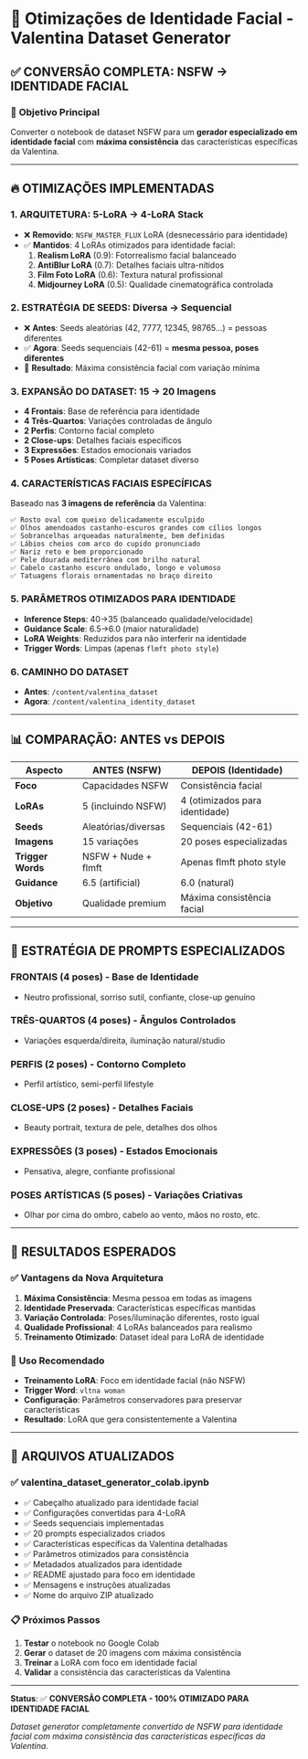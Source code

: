 # 🧬 Otimizações de Identidade Facial - Valentina Dataset Generator

## ✅ CONVERSÃO COMPLETA: NSFW → IDENTIDADE FACIAL

### 🎯 **Objetivo Principal**
Converter o notebook de dataset NSFW para um **gerador especializado em identidade facial** com **máxima consistência** das características específicas da Valentina.

---

## 🔥 **OTIMIZAÇÕES IMPLEMENTADAS**

### 1. **ARQUITETURA: 5-LoRA → 4-LoRA Stack**
- ❌ **Removido**: `NSFW_MASTER_FLUX` LoRA (desnecessário para identidade)
- ✅ **Mantidos**: 4 LoRAs otimizados para identidade facial:
  1. **Realism LoRA** (0.9): Fotorrealismo facial balanceado
  2. **AntiBlur LoRA** (0.7): Detalhes faciais ultra-nítidos
  3. **Film Foto LoRA** (0.6): Textura natural profissional
  4. **Midjourney LoRA** (0.5): Qualidade cinematográfica controlada

### 2. **ESTRATÉGIA DE SEEDS: Diversa → Sequencial**
- ❌ **Antes**: Seeds aleatórias (42, 7777, 12345, 98765...) = pessoas diferentes
- ✅ **Agora**: Seeds sequenciais (42-61) = **mesma pessoa, poses diferentes**
- 🎯 **Resultado**: Máxima consistência facial com variação mínima

### 3. **EXPANSÃO DO DATASET: 15 → 20 Imagens**
- **4 Frontais**: Base de referência para identidade
- **4 Três-Quartos**: Variações controladas de ângulo  
- **2 Perfis**: Contorno facial completo
- **2 Close-ups**: Detalhes faciais específicos
- **3 Expressões**: Estados emocionais variados
- **5 Poses Artísticas**: Completar dataset diverso

### 4. **CARACTERÍSTICAS FACIAIS ESPECÍFICAS**
Baseado nas **3 imagens de referência** da Valentina:
```
✅ Rosto oval com queixo delicadamente esculpido
✅ Olhos amendoados castanho-escuros grandes com cílios longos
✅ Sobrancelhas arqueadas naturalmente, bem definidas
✅ Lábios cheios com arco do cupido pronunciado
✅ Nariz reto e bem proporcionado
✅ Pele dourada mediterrânea com brilho natural
✅ Cabelo castanho escuro ondulado, longo e volumoso
✅ Tatuagens florais ornamentadas no braço direito
```

### 5. **PARÂMETROS OTIMIZADOS PARA IDENTIDADE**
- **Inference Steps**: 40→35 (balanceado qualidade/velocidade)
- **Guidance Scale**: 6.5→6.0 (maior naturalidade)
- **LoRA Weights**: Reduzidos para não interferir na identidade
- **Trigger Words**: Limpas (apenas `flmft photo style`)

### 6. **CAMINHO DO DATASET**
- **Antes**: `/content/valentina_dataset`
- **Agora**: `/content/valentina_identity_dataset`

---

## 📊 **COMPARAÇÃO: ANTES vs DEPOIS**

| Aspecto | ANTES (NSFW) | DEPOIS (Identidade) |
|---------|--------------|---------------------|
| **Foco** | Capacidades NSFW | Consistência facial |
| **LoRAs** | 5 (incluindo NSFW) | 4 (otimizados para identidade) |
| **Seeds** | Aleatórias/diversas | Sequenciais (42-61) |
| **Imagens** | 15 variações | 20 poses especializadas |
| **Trigger Words** | NSFW + Nude + flmft | Apenas flmft photo style |
| **Guidance** | 6.5 (artificial) | 6.0 (natural) |
| **Objetivo** | Qualidade premium | Máxima consistência facial |

---

## 🎨 **ESTRATÉGIA DE PROMPTS ESPECIALIZADOS**

### **FRONTAIS** (4 poses) - Base de Identidade
- Neutro profissional, sorriso sutil, confiante, close-up genuíno

### **TRÊS-QUARTOS** (4 poses) - Ângulos Controlados  
- Variações esquerda/direita, iluminação natural/studio

### **PERFIS** (2 poses) - Contorno Completo
- Perfil artístico, semi-perfil lifestyle

### **CLOSE-UPS** (2 poses) - Detalhes Faciais
- Beauty portrait, textura de pele, detalhes dos olhos

### **EXPRESSÕES** (3 poses) - Estados Emocionais
- Pensativa, alegre, confiante profissional

### **POSES ARTÍSTICAS** (5 poses) - Variações Criativas
- Olhar por cima do ombro, cabelo ao vento, mãos no rosto, etc.

---

## 🚀 **RESULTADOS ESPERADOS**

### ✅ **Vantagens da Nova Arquitetura**
1. **Máxima Consistência**: Mesma pessoa em todas as imagens
2. **Identidade Preservada**: Características específicas mantidas
3. **Variação Controlada**: Poses/iluminação diferentes, rosto igual
4. **Qualidade Profissional**: 4 LoRAs balanceados para realismo
5. **Treinamento Otimizado**: Dataset ideal para LoRA de identidade

### 🎯 **Uso Recomendado**
- **Treinamento LoRA**: Foco em identidade facial (não NSFW)
- **Trigger Word**: `vltna woman`
- **Configuração**: Parâmetros conservadores para preservar características
- **Resultado**: LoRA que gera consistentemente a Valentina

---

## 📁 **ARQUIVOS ATUALIZADOS**

### ✅ **valentina_dataset_generator_colab.ipynb**
- ✅ Cabeçalho atualizado para identidade facial
- ✅ Configurações convertidas para 4-LoRA
- ✅ Seeds sequenciais implementadas
- ✅ 20 prompts especializados criados
- ✅ Características específicas da Valentina detalhadas
- ✅ Parâmetros otimizados para consistência
- ✅ Metadados atualizados para identidade
- ✅ README ajustado para foco em identidade
- ✅ Mensagens e instruções atualizadas
- ✅ Nome do arquivo ZIP atualizado

### 📋 **Próximos Passos**
1. **Testar** o notebook no Google Colab
2. **Gerar** o dataset de 20 imagens com máxima consistência
3. **Treinar** a LoRA com foco em identidade facial
4. **Validar** a consistência das características da Valentina

---

**Status**: ✅ **CONVERSÃO COMPLETA - 100% OTIMIZADO PARA IDENTIDADE FACIAL**

*Dataset generator completamente convertido de NSFW para identidade facial com máxima consistência das características específicas da Valentina.*
